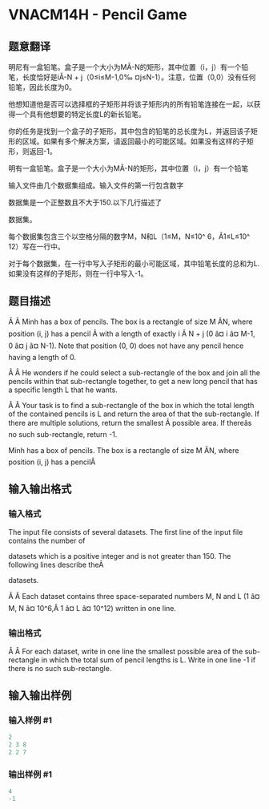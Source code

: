 # VNACM14H - Pencil Game

## 题意翻译

明尼有一盒铅笔。盒子是一个大小为MĂ-N的矩形，其中位置（i，j）有一个铅笔，长度恰好是iĂ-N + j（0≤i≤M-1,0‰ ¤j≤N-1）。注意，位置（0,0）没有任何铅笔，因此长度为0。

他想知道他是否可以选择框的子矩形并将该子矩形内的所有铅笔连接在一起，以获得一个具有他想要的特定长度L的新长铅笔。

你的任务是找到一个盒子的子矩形，其中包含的铅笔的总长度为L，并返回该子矩形的区域。如果有多个解决方案，请返回最小的可能区域。如果没有这样的子矩形，则返回-1。

明有一盒铅笔。盒子是一个大小为MĂ-N的矩形，其中位置（i，j）有一个铅笔

输入文件由几个数据集组成。输入文件的第一行包含数字

数据集是一个正整数且不大于150.以下几行描述了

数据集。

每个数据集包含三个以空格分隔的数字M，N和L（1≤M，N≤10^ 6，Â1≤L≤10^ 12）写在一行中。

对于每个数据集，在一行中写入子矩形的最小可能区域，其中铅笔长度的总和为L.如果没有这样的子矩形，则在一行中写入-1。

## 题目描述

Â Â Minh has a box of pencils. The box is a rectangle of size M Ă&#151;N, where position (i, j) has a pencil Â with a length of exactly i Ă&#151; N + j (0 â&#137;¤ i â&#137;¤ M-1, 0 â&#137;¤ j â&#137;¤ N-1). Note that position (0, 0) does not have any pencil hence having a length of 0.

Â Â He wonders if he could select a sub-rectangle of the box and join all the pencils within that sub-rectangle together, to get a new long pencil that has a specific length L that he wants.

Â Â Your task is to find a sub-rectangle of the box in which the total length of the contained pencils is L and return the area of that the sub-rectangle. If there are multiple solutions, return the smallest Â possible area. If thereâ&#128;&#153;s no such sub-rectangle, return -1.

Minh has a box of pencils. The box is a rectangle of size M Ă&#151;N, where position (i, j) has a pencilÂ

## 输入输出格式

### 输入格式

The input file consists of several datasets. The first line of the input file contains the number of

datasets which is a positive integer and is not greater than 150. The following lines describe theÂ

datasets.

Â Â Each dataset contains three space-separated numbers M, N and L (1 â&#137;¤ M, N â&#137;¤ 10^6,Â 1 â&#137;¤ L â&#137;¤ 10^12) written in one line.

### 输出格式

Â Â For each dataset, write in one line the smallest possible area of the sub-rectangle in which the total sum of pencil lengths is L. Write in one line -1 if there is no such sub-rectangle.

## 输入输出样例

### 输入样例 #1

```cpp
2
2 3 8
2 2 7
```


### 输出样例 #1

```cpp
4
-1
```


